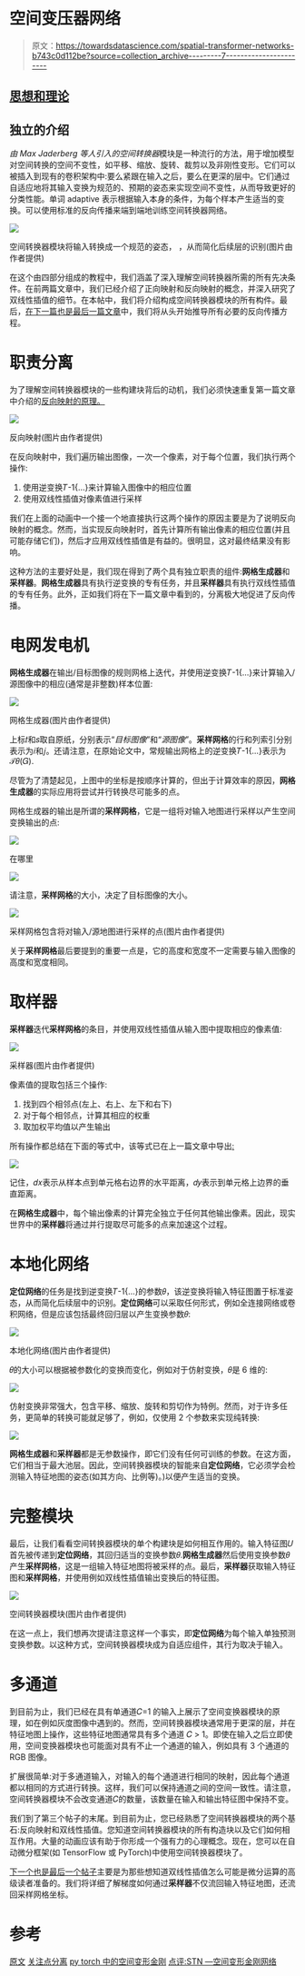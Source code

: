 # 空间变压器网络

> 原文：<https://towardsdatascience.com/spatial-transformer-networks-b743c0d112be?source=collection_archive---------7----------------------->

## [思想和理论](https://towardsdatascience.com/tagged/thoughts-and-theory)

## 独立的介绍

*由 Max Jaderberg 等人引入的空间转换器*模块是一种流行的方法，用于增加模型对空间转换的空间不变性，如平移、缩放、旋转、裁剪以及非刚性变形。它们可以被插入到现有的卷积架构中:要么紧跟在输入之后，要么在更深的层中。它们通过自适应地将其输入变换为规范的、预期的姿态来实现空间不变性，从而导致更好的分类性能。单词 adaptive 表示根据输入本身的条件，为每个样本产生适当的变换。可以使用标准的反向传播来端到端地训练空间转换器网络。

![](img/84ef8ee3b9f6444cb3d7ff6984ca25c6.png)

空间转换器模块将输入转换成一个规范的姿态，
，从而简化后续层的识别(图片由作者提供)

在这个由四部分组成的教程中，我们涵盖了深入理解空间转换器所需的所有先决条件。在前两篇文章中，我们已经介绍了正向映射和反向映射的概念，并深入研究了双线性插值的细节。在本帖中，我们将介绍构成空间转换器模块的所有构件。最后，[在下一篇也是最后一篇文章](/spatial-transformer-networks-backpropagation-15023fe41c88)中，我们将从头开始推导所有必要的反向传播方程。

# 职责分离

为了理解空间转换器模块的一些构建块背后的动机，我们必须快速重复第一篇文章中介绍的[反向映射的原理。](/spatial-transformer-tutorial-part-1-forward-and-reverse-mapping-8d3f66375bf5)

![](img/7d1b287bb3948a417283e5963fb68a52.png)

反向映射(图片由作者提供)

在反向映射中，我们遍历输出图像，一次一个像素，对于每个位置，我们执行两个操作:

1.  使用逆变换𝑇-1{…}来计算输入图像中的相应位置
2.  使用双线性插值对像素值进行采样

我们在上面的动画中一个接一个地直接执行这两个操作的原因主要是为了说明反向映射的概念。然而，当实现反向映射时，首先计算所有输出像素的相应位置(并且可能存储它们)，然后才应用双线性插值是有益的。很明显，这对最终结果没有影响。

这种方法的主要好处是，我们现在得到了两个具有独立职责的组件:**网格生成器**和**采样器**。**网格生成器**具有执行逆变换的专有任务，并且**采样器**具有执行双线性插值的专有任务。此外，正如我们将在下一篇文章中看到的，分离极大地促进了反向传播。

# 电网发电机

**网格生成器**在输出/目标图像的规则网格上迭代，并使用逆变换𝑇-1{…}来计算输入/源图像中的相应(通常是非整数)样本位置:

![](img/7b5aaa9b4a83fe1a1d12ac9758bff998.png)

网格生成器(图片由作者提供)

上标𝑡和𝑠取自原纸，分别表示“*目标图像*”和“*源图像*”。**采样网格**的行和列索引分别表示为𝑖和𝑗。还请注意，在原始论文中，常规输出网格上的逆变换𝑇-1{…}表示为𝒯𝜃(𝐺).

尽管为了清楚起见，上图中的坐标是按顺序计算的，但出于计算效率的原因，**网格生成器**的实际应用将尝试并行转换尽可能多的点。

网格生成器的输出是所谓的**采样网格**，它是一组将对输入地图进行采样以产生空间变换输出的点:

![](img/9df18251b596ccb26c55d41f5c2d5307.png)

在哪里

![](img/c6cfeec0c7992bba001f8ae163a98837.png)

请注意，**采样网格**的大小，决定了目标图像的大小。

![](img/878a674c198efce9775512842208a521.png)

采样网格包含将对输入/源地图进行采样的点(图片由作者提供)

关于**采样网格**最后要提到的重要一点是，它的高度和宽度不一定需要与输入图像的高度和宽度相同。

# 取样器

**采样器**迭代**采样网格**的条目，并使用双线性插值从输入图中提取相应的像素值:

![](img/36fc19a1848da7e5f1677e3ef547591b.png)

采样器(图片由作者提供)

像素值的提取包括三个操作:

1.  找到四个相邻点(左上、右上、左下和右下)
2.  对于每个相邻点，计算其相应的权重
3.  取加权平均值以产生输出

所有操作都总结在下面的等式中，该等式已在上一篇文章中导出[:](/spatial-transformer-networks-tutorial-part-2-bilinear-interpolation-371e1d5f164f)

![](img/3b47e53bd1124f0a259087e4fbd25a72.png)

记住，𝑑𝑥表示从样本点到单元格右边界的水平距离，𝑑𝑦表示到单元格上边界的垂直距离。

在**网格生成器**中，每个输出像素的计算完全独立于任何其他输出像素。因此，现实世界中的**采样器**将通过并行提取尽可能多的点来加速这个过程。

# 本地化网络

**定位网络**的任务是找到逆变换𝑇-1{…}的参数𝜃，该逆变换将输入特征图置于标准姿态，从而简化后续层中的识别。**定位网络**可以采取任何形式，例如全连接网络或卷积网络，但是应该包括最终回归层以产生变换参数𝜃:

![](img/90693600bc246dcb690aba270f289785.png)

本地化网络(图片由作者提供)

𝜃的大小可以根据被参数化的变换而变化，例如对于仿射变换，𝜃是 6 维的:

![](img/4f7701f8989f9edf401f5947735a256a.png)

仿射变换非常强大，包含平移、缩放、旋转和剪切作为特例。然而，对于许多任务，更简单的转换可能就足够了，例如，仅使用 2 个参数来实现纯转换:

![](img/59e50c30e1d7ae049bf962e9fcb3c164.png)

**网格生成器**和**采样器**都是无参数操作，即它们没有任何可训练的参数。在这方面，它们相当于最大池层。因此，空间转换器模块的智能来自**定位网络**，它必须学会检测输入特征地图的姿态(如其方向、比例等)。)以便产生适当的变换。

# 完整模块

最后，让我们看看空间转换器模块的单个构建块是如何相互作用的。输入特征图𝑈首先被传递到**定位网络**，其回归适当的变换参数𝜃.**网格生成器**然后使用变换参数𝜃产生**采样网格**，这是一组输入特征地图将被采样的点。最后，**采样器**获取输入特征图和**采样网格**，并使用例如双线性插值输出变换后的特征图。

![](img/9606f3bb2677c8f1602a477fc62a70f4.png)

空间转换器模块(图片由作者提供)

在这一点上，我们想再次提请注意这样一个事实，即**定位网络**为每个输入单独预测变换参数。以这种方式，空间转换器模块成为自适应组件，其行为取决于输入。

# 多通道

到目前为止，我们已经在具有单通道𝐶=1 的输入上展示了空间变换器模块的原理，如在例如灰度图像中遇到的。然而，空间转换器模块通常用于更深的层，并在特征地图上操作，这些特征地图通常具有多个通道
𝐶 > 1。即使在输入之后立即使用，空间变换器模块也可能面对具有不止一个通道的输入，例如具有 3 个通道的 RGB 图像。

扩展很简单:对于多通道输入，对输入的每个通道进行相同的映射，因此每个通道都以相同的方式进行转换。这样，我们可以保持通道之间的空间一致性。请注意，空间转换器模块不会改变通道𝐶的数量，该数量在输入和输出特征图中保持不变。

我们到了第三个帖子的末尾。到目前为止，您已经熟悉了空间转换器模块的两个基石:反向映射和双线性插值。您知道空间转换器模块的所有构造块以及它们如何相互作用。大量的动画应该有助于你形成一个强有力的心理概念。现在，您可以在自动微分框架(如 TensorFlow 或 PyTorch)中使用空间转换器模块了。

[下一个也是最后一个帖子](/spatial-transformer-networks-backpropagation-15023fe41c88)主要是为那些想知道双线性插值怎么可能是微分运算的高级读者准备的。我们将详细了解梯度如何通过**采样器**不仅流回输入特征地图，还流回采样网格坐标。

# 参考

[原文](https://arxiv.org/pdf/1506.02025.pdf)
[关注点分离](https://www.castsoftware.com/blog/how-to-implement-design-pattern-separation-of-concerns)
[py torch 中的空间变形金刚](https://pytorch.org/tutorials/intermediate/spatial_transformer_tutorial.html)
[点评:STN —空间变形金刚网络](/review-stn-spatial-transformer-network-image-classification-d3cbd98a70aa?gi=c52d1304c8f8)